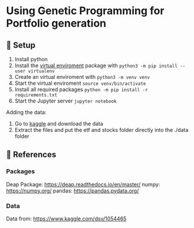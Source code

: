 # Using Genetic Programming for Portfolio generation

## 🚀 Setup
1. Install python
2. Install the [virtual enviroment](https://virtualenv.pypa.io/en/latest/) package with `python3 -m pip install --user virtualenv`
3. Create an virtual enviroment with `python3 -m venv venv`
4. Start the virtual enviroment `source venv/bin/activate`
5. Install all required packages `python -m pip install -r requirements.txt`
6. Start the Jupyter server `jupyter notebook`

Adding the data:
1. Go to [kaggle](https://www.kaggle.com/dsv/1054465) and download the data
2. Extract the files and put the etf and stocks folder directly into the ./data folder

## 🔗 References
### Packages
Deap Package: https://deap.readthedocs.io/en/master/
numpy: https://numpy.org/
pandas: https://pandas.pydata.org/

### Data
Data from: https://www.kaggle.com/dsv/1054465
